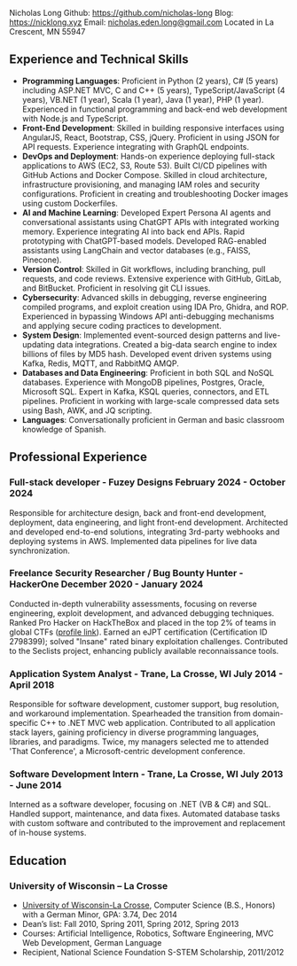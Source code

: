 
<link rel="stylesheet" type="text/css" href="resume.css">

<span class="name">Nicholas Long</span>
<span class="info">Github: https://github.com/nicholas-long</span>
<span class="info">Blog: https://nicklong.xyz</span>
<span class="info">Email: nicholas.eden.long@gmail.com</span>
<span class="info">Located in La Crescent, MN 55947</span>

## Experience and Technical Skills
- __Programming Languages__: Proficient in Python (2 years), C# (5 years) including ASP.NET MVC, C and C++ (5 years), TypeScript/JavaScript (4 years), VB.NET (1 year), Scala (1 year), Java (1 year), PHP (1 year). Experienced in functional programming and back-end web development with Node.js and TypeScript.
- __Front-End Development__: Skilled in building responsive interfaces using AngularJS, React, Bootstrap, CSS, jQuery. Proficient in using JSON for API requests. Experience integrating with GraphQL endpoints.
- __DevOps and Deployment__: Hands-on experience deploying full-stack applications to AWS (EC2, S3, Route 53). Built CI/CD pipelines with GitHub Actions and Docker Compose. Skilled in cloud architecture, infrastructure provisioning, and managing IAM roles and security configurations. Proficient in creating and troubleshooting Docker images using custom Dockerfiles.
- __AI and Machine Learning__: Developed Expert Persona AI agents and conversational assistants using ChatGPT APIs with integrated working memory. Experience integrating AI into back end APIs. Rapid prototyping with ChatGPT-based models. Developed RAG-enabled assistants using LangChain and vector databases (e.g., FAISS, Pinecone).
- __Version Control__: Skilled in Git workflows, including branching, pull requests, and code reviews. Extensive experience with GitHub, GitLab, and BitBucket. Proficient in resolving git CLI issues.
- __Cybersecurity__: Advanced skills in debugging, reverse engineering compiled programs, and exploit creation using IDA Pro, Ghidra, and ROP. Experienced in bypassing Windows API anti-debugging mechanisms and applying secure coding practices to development.
- __System Design__: Implemented event-sourced design patterns and live-updating data integrations. Created a big-data search engine to index billions of files by MD5 hash. Developed event driven systems using Kafka, Redis, MQTT, and RabbitMQ AMQP.
- __Databases and Data Engineering__: Proficient in both SQL and NoSQL databases. Experience with MongoDB pipelines, Postgres, Oracle, Microsoft SQL. Expert in Kafka, KSQL queries, connectors, and ETL pipelines. Proficient in working with large-scale compressed data sets using Bash, AWK, and JQ scripting.
- __Languages__: Conversationally proficient in German and basic classroom knowledge of Spanish.

## Professional Experience

### Full-stack developer - Fuzey Designs <time> February 2024 - October 2024 </time>

Responsible for architecture design, back and front-end development, deployment, data engineering, and light front-end development.
Architected and developed end-to-end solutions, integrating 3rd-party webhooks and deploying systems in AWS.
Implemented data pipelines for live data synchronization.

### Freelance Security Researcher / Bug Bounty Hunter - HackerOne <time> December 2020 - January 2024 </time>

Conducted in-depth vulnerability assessments, focusing on reverse engineering, exploit development, and advanced debugging techniques.
Ranked Pro Hacker on HackTheBox and placed in the top 2% of teams in global CTFs ([profile link](https://app.hackthebox.com/profile/459321)).
Earned an eJPT certification (Certification ID 2798399); solved "Insane" rated binary exploitation challenges.
Contributed to the Seclists project, enhancing publicly available reconnaissance tools.

### Application System Analyst - Trane, La Crosse, WI <time> July 2014 - April 2018 </time>

Responsible for software development, customer support, bug resolution, and workaround implementation. Spearheaded the transition from domain-specific C++ to .NET MVC web application. Contributed to all application stack layers, gaining proficiency in diverse programming languages, libraries, and paradigms. Twice, my managers selected me to attended 'That Conference', a Microsoft-centric development conference.

### Software Development Intern - Trane, La Crosse, WI <time> July 2013 - June 2014 </time>

Interned as a software developer, focusing on .NET (VB & C#) and SQL. Handled support, maintenance, and data fixes. Automated database tasks with custom software and contributed to the improvement and replacement of in-house systems.

## Education

### University of Wisconsin – La Crosse

- [University of Wisconsin-La Crosse](https://www.uwlax.edu/), Computer Science (B.S., Honors) with a German Minor, GPA: 3.74, Dec 2014
- Dean’s list: Fall 2010, Spring 2011, Spring 2012, Spring 2013
- Courses: Artificial Intelligence, Robotics, Software Engineering, MVC Web Development, German Language
- Recipient, National Science Foundation S-STEM Scholarship, 2011/2012
